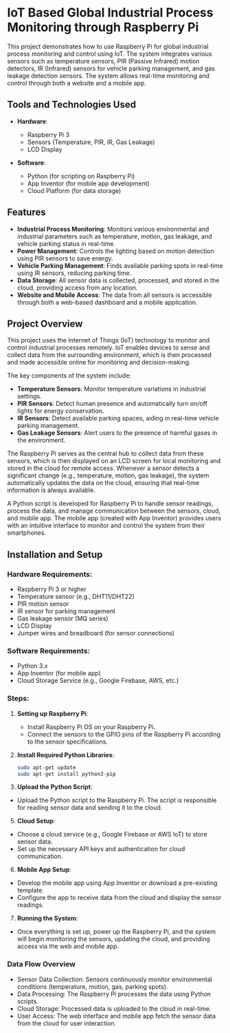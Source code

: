 # IoT Based Global Industrial Process Monitoring through Raspberry Pi

This project demonstrates how to use Raspberry Pi for global industrial process monitoring and control using IoT. The system integrates various sensors such as temperature sensors, PIR (Passive Infrared) motion detectors, IR (Infrared) sensors for vehicle parking management, and gas leakage detection sensors. The system allows real-time monitoring and control through both a website and a mobile app.

## Tools and Technologies Used

- **Hardware**:
  - Raspberry Pi 3
  - Sensors (Temperature, PIR, IR, Gas Leakage)
  - LCD Display

- **Software**:
  - Python (for scripting on Raspberry Pi)
  - App Inventor (for mobile app development)
  - Cloud Platform (for data storage)
  
## Features

- **Industrial Process Monitoring**: Monitors various environmental and industrial parameters such as temperature, motion, gas leakage, and vehicle parking status in real-time.
- **Power Management**: Controls the lighting based on motion detection using PIR sensors to save energy.
- **Vehicle Parking Management**: Finds available parking spots in real-time using IR sensors, reducing parking time.
- **Data Storage**: All sensor data is collected, processed, and stored in the cloud, providing access from any location.
- **Website and Mobile Access**: The data from all sensors is accessible through both a web-based dashboard and a mobile application.

## Project Overview

This project uses the Internet of Things (IoT) technology to monitor and control industrial processes remotely. IoT enables devices to sense and collect data from the surrounding environment, which is then processed and made accessible online for monitoring and decision-making.

The key components of the system include:

- **Temperature Sensors**: Monitor temperature variations in industrial settings.
- **PIR Sensors**: Detect human presence and automatically turn on/off lights for energy conservation.
- **IR Sensors**: Detect available parking spaces, aiding in real-time vehicle parking management.
- **Gas Leakage Sensors**: Alert users to the presence of harmful gases in the environment.

The Raspberry Pi serves as the central hub to collect data from these sensors, which is then displayed on an LCD screen for local monitoring and stored in the cloud for remote access. Whenever a sensor detects a significant change (e.g., temperature, motion, gas leakage), the system automatically updates the data on the cloud, ensuring that real-time information is always available.

A Python script is developed for Raspberry Pi to handle sensor readings, process the data, and manage communication between the sensors, cloud, and mobile app. The mobile app (created with App Inventor) provides users with an intuitive interface to monitor and control the system from their smartphones.

## Installation and Setup

### Hardware Requirements:
- Raspberry Pi 3 or higher
- Temperature sensor (e.g., DHT11/DHT22)
- PIR motion sensor
- IR sensor for parking management
- Gas leakage sensor (MQ series)
- LCD Display
- Jumper wires and breadboard (for sensor connections)

### Software Requirements:
- Python 3.x
- App Inventor (for mobile app)
- Cloud Storage Service (e.g., Google Firebase, AWS, etc.)

### Steps:
1. **Setting up Raspberry Pi**:
   - Install Raspberry Pi OS on your Raspberry Pi.
   - Connect the sensors to the GPIO pins of the Raspberry Pi according to the sensor specifications.

2. **Install Required Python Libraries**:
   ```bash
   sudo apt-get update
   sudo apt-get install python3-pip
    ```
4. **Upload the Python Script**:
  - Upload the Python script to the Raspberry Pi. The script is responsible for reading sensor data and sending it to the cloud.

5. **Cloud Setup**:
  - Choose a cloud service (e.g., Google Firebase or AWS IoT) to store sensor data.
  - Set up the necessary API keys and authentication for cloud communication.

6. **Mobile App Setup**:
  - Develop the mobile app using App Inventor or download a pre-existing template.
  - Configure the app to receive data from the cloud and display the sensor readings.
  
7. **Running the System**:
  - Once everything is set up, power up the Raspberry Pi, and the system will begin monitoring the sensors, updating the cloud, and providing access via the web and mobile app.

### Data Flow Overview

- Sensor Data Collection: Sensors continuously monitor environmental conditions (temperature, motion, gas, parking spots).
- Data Processing: The Raspberry Pi processes the data using Python scripts.
- Cloud Storage: Processed data is uploaded to the cloud in real-time.
- User Access: The web interface and mobile app fetch the sensor data from the cloud for user interaction.
